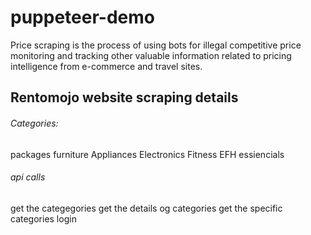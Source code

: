# puppeteer-demo
Price scraping is the process of using bots for illegal competitive price monitoring and tracking other valuable information related to pricing intelligence from e-commerce and travel sites.

## Rentomojo website scraping details

###### Categories:
packages
furniture
Appliances
Electronics
Fitness
EFH essiencials

###### api calls 
get the categegories
get the details og categories
get the specific categories
login 
